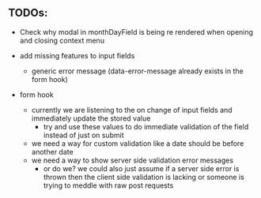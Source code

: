 ## TODOs:

* Check why modal in monthDayField is being re rendered when opening and closing context menu

* add missing features to input fields 
  * generic error message (data-error-message already exists in the form hook)

* form hook
  * currently we are listening to the on change of input fields and immediately update the stored value
    * try and use these values to do immediate validation of the field instead of just on submit
  * we need a way for custom validation like a date should be before another date
  * we need a way to show server side validation error messages
    * or do we? we could also just assume if a server side error is thrown then the client side validation is lacking or someone is trying to meddle with raw post requests
